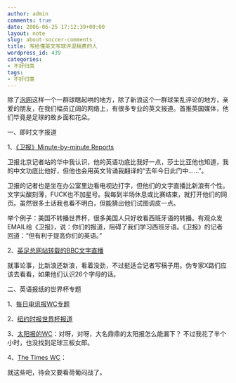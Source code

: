 ```yaml
---
author: admin
comments: true
date: 2006-06-25 17:12:39+00:00
layout: note
slug: about-soccer-comments
title: 写给懂英文写球评混稿费的人
wordpress_id: 439
categories:
- 不好归类
tags:
- 不好归类
---
```


除了[泡网](http://www.wangpei.net/www.paowang.com/club)这样一个一群球瞎起哄的地方，除了新浪这个一群球呆乱评论的地方，亲爱的朋友，在我们幅员辽阔的网络上，有很多专业的英文报道。首推英国媒体，他们毕竟是足球的故乡面和花朵。

一、即时文字报道

1、[《卫报》Minute-by-minute Reports](http://football.guardian.co.uk/worldcup2006/0,,1661503,00.html)

卫报北京记者站的华中我认识，他的英语功底比我好一点，莎士比亚他也知道，我的中文功底比他好，但他也会用英文背诵我翻译的“去年今日此门中……”。

卫报的记者也是坐在办公室里边看电视边打字，但他们的文字直播比新浪有个性。文字尖酸刻薄，FUCK也不加星号。我每到半场休息或比赛结束，就打开他们的网页。虽然很多土话我也看不明白，但能猜出他们试图调皮一点。

举个例子：美国不转播世界杯，很多美国人只好收看西班牙语的转播。有观众发EMAIL给《卫报》，说：你们的报道，阻碍了我们学习西班牙语。《卫报》的记者回道：“但有利于提高你们的英语。”

2、[英足总网站转载的BBC文字直播](http://www.thefa.com/)

就事论事，比新浪还新浪，看着没劲，不过挺适合记者写稿子用。伪专家X路们应该去看看，如果他们认识26个字母的话。

二、英语报纸的世界杯专题

1、[每日电讯报WC专题](http://wc2006.telegraph.co.uk/)

2、[纽约时报世界杯报道](http://www.nytimes.com/pages/sports/soccer/index.html)

3、[太阳报的WC](http://www.thesun.co.uk/section/0,,3,00.html)：对呀，对呀，大名鼎鼎的太阳报怎么能漏下？ 不过我花了半个小时，也没找到足球三板女郎。

4、[The Times WC](http://www.timesonline.co.uk/section/0,,28749,00.html)：

就这些吧，待会又要看荷葡闷战了。
